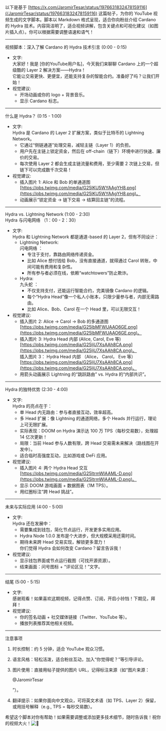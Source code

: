 以下是基于 [https://x.com/JaromirTesar/status/1976631832478159116](/JaromirTesar/status/1976631832478159116) 这篇帖子，为你的 YouTube 视频生成的文字脚本。脚本以 Markdown 格式呈现，适合你向粉丝介绍 Cardano 的 Hydra 技术。内容简洁明了，适合视频讲解，包含关键点和可视化建议（如图片插入点）。你可以根据需要调整语速和语气！

---

视频脚本：深入了解 Cardano 的 Hydra 技术引言 (0:00 - 0:15)

- 文字:  
    大家好！我是 [你的YouTube用户名]，今天我们来聊聊 Cardano 上的一个超级酷的 Layer 2 解决方案——Hydra！  
    它能让交易更快、更便宜，还能支持复杂的智能合约。准备好了吗？让我们开始！
- 视觉建议:
    - 开场动画或你的 logo + 背景音乐。
    - 显示 Cardano 标志。

---

什么是 Hydra？ (0:15 - 1:00)

- 文字:  
    Hydra 是 Cardano 的 Layer 2 扩展方案，类似于比特币的 Lightning Network。
    - 它通过“侧链通道”处理交易，减轻主链（Layer 1）的负担。
    - 用户先在主链上锁定资金，然后在 off-chain（链下）环境中进行快速、廉价的交易。
    - 每次使用 Layer 2 都会生成主链流量和费用，至少需要 2 次链上交易，但链下可以完成数千次交易！
- 视觉建议:
    - 插入图片 1: Alice 和 Bob 的单通道图 [https://pbs.twimg.com/media/G25lKU5WYAAgYH8.png](https://pbs.twimg.com/media/G25lKU5WYAAgYH8.png)。
    - 动画展示“锁定资金 → 链下交易 → 结算回主链”的流程。

---

Hydra vs. Lightning Network (1:00 - 2:30)  
Hydra 与闪电网络 （1：00 - 2：30）

- 文字:  
    Hydra 和 Lightning Network 都是通道-based 的 Layer 2，但有不同设计：
    - Lightning Network:  
        闪电网络 ：
        - 专注于支付，靠路由网络传递资金。
        - 比如 Alice 想付钱给 Bob，没有直接通道，就得通过 Carol 转账，中间可能有费用和复杂性。
        - 所有参与者必须在线，依赖“watchtowers”防止欺诈。
    - Hydra:  
        九头蛇 ：
        - 不仅支持支付，还能运行智能合约，完美镜像 Cardano 的逻辑。
        - 每个“Hydra Head”像一个私人小账本，只限少量参与者，内部无需路由。
        - 比如 Alice、Bob、Carol 在一个 Head 里，可以无限交互！
- 视觉建议:
    - 插入图片 2: Alice → Carol → Bob 的多通道图 [https://pbs.twimg.com/media/G25lbMFWUAAO6GE.png](https://pbs.twimg.com/media/G25lbMFWUAAO6GE.png)。
    - 插入图片 3: Hydra Head 内部 (Alice, Carol, Eve 等) [https://pbs.twimg.com/media/G25ljU7XsAAh8CA.png](https://pbs.twimg.com/media/G25ljU7XsAAh8CA.png)。  
        插入图片 3： Hydra Head 内部 （Alice， Carol， Eve 等） [https://pbs.twimg.com/media/G25ljU7XsAAh8CA.png](https://pbs.twimg.com/media/G25ljU7XsAAh8CA.png)。
    - 用箭头动画展示 Lightning 的“跳跃路由” vs. Hydra 的“内部共识”。

---

Hydra 的独特优势 (2:30 - 4:00)

- 文字:  
    Hydra 的亮点在于：
    - 单 Head 内无路由：参与者直接互动，效率超高。
    - 多 Head 扩展：像 Lightning 的通道网络，多个 Heads 并行运行，理论上可无限扩展。
    - 实际表现：DOOM on Hydra 演示达 100 万 TPS（每秒交易数），处理超 14 亿次更新！
    - 局限：当前 Head 参与人数有限，跨 Head 交易需未来解决（路线图在开发中）。
    - 适合临时高强度互动，比如游戏或 DeFi 应用。
- 视觉建议:
    - 插入图片 4: 两个 Hydra Head 交互 [https://pbs.twimg.com/media/G25ltrmWIAAML-D.png](https://pbs.twimg.com/media/G25ltrmWIAAML-D.png)。
    - 显示 DOOM 游戏画面 + 数据图表（1M TPS）。
    - 用红圈标注“跨 Head 挑战”。

---

未来与实际应用 (4:00 - 5:00)

- 文字:  
    Hydra 还在发展中：
    - 需要集成到钱包，简化节点运行，开发更多实用应用。
    - Hydra Node 1.0.0 发布是个大进步，但大规模采用还需时间。
    - 期待未来跨 Head 交易实现，解锁更多潜力！  
        你们觉得 Hydra 会如何改变 Cardano？留言告诉我！
- 视觉建议:
    - 显示钱包界面或节点运行截图（可找开源资源）。
    - 结束画面：问号图标 + “评论区见！”文字。

---

结尾 (5:00 - 5:15)

- 文字:  
    感谢观看！如果喜欢这期视频，记得点赞、订阅，开启小铃铛！下期见，拜拜！
- 视觉建议:
    - 你的签名动画 + 社交媒体链接（Twitter、YouTube 等）。
    - 播放列表推荐其他相关视频。

---

注意事项

1. 时长控制：约 5 分钟，适合 YouTube 观众习惯。
2. 语言风格：轻松活泼，适合粉丝互动，加入“你觉得呢？”等引导评论。
3. 图片使用：直接用帖子提供的图片 URL，记得标注来源（如“图片来源：
    
    @JaromirTesar
    
    ”）。
4. 翻译提示：如果你面向中文观众，可将英文术语（如 TPS、Layer 2）保留，或用括号解释（e.g., TPS = 每秒交易数）。

希望这个脚本对你有帮助！如果需要调整或添加更多技术细节，随时告诉我！祝你的视频大火！![🎥](https://abs-0.twimg.com/emoji/v2/svg/1f3a5.svg "Movie camera")